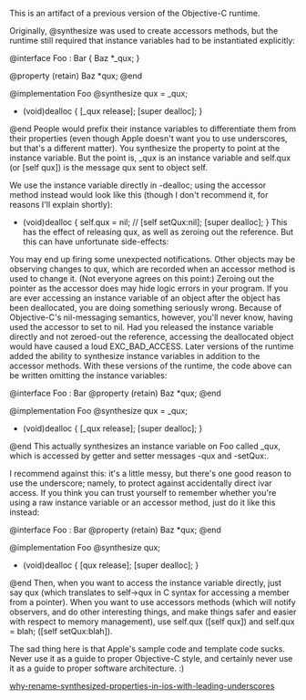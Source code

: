 This is an artifact of a previous version of the Objective-C runtime.

Originally, @synthesize was used to create accessors methods, but the runtime still required that instance variables had to be instantiated explicitly:

@interface Foo : Bar {
  Baz *_qux;
}

@property (retain) Baz *qux;
@end

@implementation Foo
@synthesize qux = _qux;

- (void)dealloc {
  [_qux release];
  [super dealloc];
}

@end
People would prefix their instance variables to differentiate them from their properties (even though Apple doesn't want you to use underscores, but that's a different matter). You synthesize the property to point at the instance variable. But the point is, _qux is an instance variable and self.qux (or [self qux]) is the message qux sent to object self.

We use the instance variable directly in -dealloc; using the accessor method instead would look like this (though I don't recommend it, for reasons I'll explain shortly):

- (void)dealloc {
  self.qux = nil; // [self setQux:nil];
  [super dealloc];
}
This has the effect of releasing qux, as well as zeroing out the reference. But this can have unfortunate side-effects:

You may end up firing some unexpected notifications. Other objects may be observing changes to qux, which are recorded when an accessor method is used to change it.
(Not everyone agrees on this point:) Zeroing out the pointer as the accessor does may hide logic errors in your program. If you are ever accessing an instance variable of an object after the object has been deallocated, you are doing something seriously wrong. Because of Objective-C's nil-messaging semantics, however, you'll never know, having used the accessor to set to nil. Had you released the instance variable directly and not zeroed-out the reference, accessing the deallocated object would have caused a loud EXC_BAD_ACCESS.
Later versions of the runtime added the ability to synthesize instance variables in addition to the accessor methods. With these versions of the runtime, the code above can be written omitting the instance variables:

@interface Foo : Bar
@property (retain) Baz *qux;
@end

@implementation Foo
@synthesize qux = _qux;

- (void)dealloc {
  [_qux release];
  [super dealloc];
}

@end
This actually synthesizes an instance variable on Foo called _qux, which is accessed by getter and setter messages -qux and -setQux:.

I recommend against this: it's a little messy, but there's one good reason to use the underscore; namely, to protect against accidentally direct ivar access. If you think you can trust yourself to remember whether you're using a raw instance variable or an accessor method, just do it like this instead:

@interface Foo : Bar
@property (retain) Baz *qux;
@end

@implementation Foo
@synthesize qux;

- (void)dealloc {
  [qux release];
  [super dealloc];
}

@end
Then, when you want to access the instance variable directly, just say qux (which translates to self->qux in C syntax for accessing a member from a pointer). When you want to use accessors methods (which will notify observers, and do other interesting things, and make things safer and easier with respect to memory management), use self.qux ([self qux]) and self.qux = blah; ([self setQux:blah]).

The sad thing here is that Apple's sample code and template code sucks. Never use it as a guide to proper Objective-C style, and certainly never use it as a guide to proper software architecture. :)

[why-rename-synthesized-properties-in-ios-with-leading-underscores](http://stackoverflow.com/questions/5466496/why-rename-synthesized-properties-in-ios-with-leading-underscores)